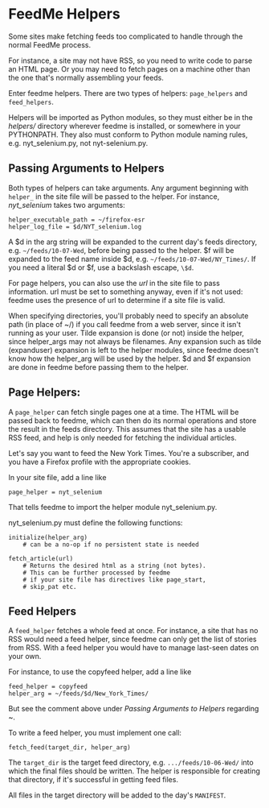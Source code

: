 
# FeedMe Helpers

Some sites make fetching feeds too complicated to handle through
the normal FeedMe process.

For instance, a site may not have RSS, so you need to write code to
parse an HTML page. Or you may need to fetch pages on a machine other
than the one that's normally assembling your feeds.

Enter feedme helpers. There are two types of helpers: ```page_helpers```
and ```feed_helpers```.

Helpers will be imported as Python modules, so they must either
be in the *helpers/* directory wherever feedme is installed, or
somewhere in your PYTHONPATH. They also must conform to Python
module naming rules, e.g. nyt_selenium.py, not nyt-selenium.py.


## Passing Arguments to Helpers

Both types of helpers can take arguments. Any argument beginning with
`helper_` in the site file will be passed to the helper.
For instance, *nyt_selenium* takes two arguments:

```
helper_executable_path = ~/firefox-esr
helper_log_file = $d/NYT_selenium.log
```

A $d in the arg string will be expanded to the current day's
feeds directory, e.g. `~/feeds/10-07-Wed`,
before being passed to the helper.
$f will be expanded to the feed name inside $d, e.g.
`~/feeds/10-07-Wed/NY_Times/`.
If you need a literal $d or $f, use a backslash escape, `\$d`.

For page helpers, you can also use the *url* in the site file to
pass information. url must be set to something anyway, even if it's
not used: feedme uses the presence of url to determine if a site file
is valid.

When specifying directories, you'll probably need to specify an
absolute path (in place of ~/) if you call feedme from a web server,
since it isn't running as your user. Tilde expansion is done (or not)
inside the helper, since helper_args may not always be filenames.
Any expansion such as tilde (expanduser) expansion is left to
the helper modules, since feedme doesn't know how the helper_arg
will be used by the helper. $d and $f expansion are done in feedme
before passing them to the helper.


## Page Helpers:

A ```page_helper``` can fetch single pages
one at a time. The HTML will be passed back to feedme, which can
then do its normal operations and store the result in the feeds directory.
This assumes that the site has a usable RSS feed, and help is only
needed for fetching the individual articles.

Let's say you want to feed the New York Times. You're a subscriber,
and you have a Firefox profile with the appropriate cookies.

In your site file, add a line like

```
page_helper = nyt_selenium
```

That tells feedme to import the helper module nyt_selenium.py.

nyt_selenium.py must define the following functions:

```
initialize(helper_arg)
    # can be a no-op if no persistent state is needed

fetch_article(url)
    # Returns the desired html as a string (not bytes).
    # This can be further processed by feedme
    # if your site file has directives like page_start,
    # skip_pat etc.
```


## Feed Helpers

A ```feed_helper``` fetches a whole feed at once.
For instance, a site that has no RSS would need a feed helper,
since feedme can only get the list of stories from RSS.
With a feed helper you would have to manage last-seen dates
on your own.

For instance, to use the copyfeed helper, add a line like

```
feed_helper = copyfeed
helper_arg = ~/feeds/$d/New_York_Times/
```

But see the comment above under *Passing Arguments to Helpers*
regarding ~.

To write a feed helper, you must implement one call:

```
fetch_feed(target_dir, helper_arg)
```

The ```target_dir``` is the target feed directory,
e.g. ```.../feeds/10-06-Wed/``` into which the final files should be written.
The helper is responsible for creating that directory,
if it's successful in getting feed files.

All files in the target directory will be added to the day's ```MANIFEST```.
